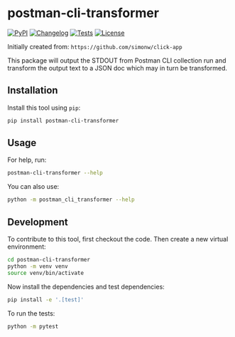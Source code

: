 # postman-cli-transformer

[![PyPI](https://img.shields.io/pypi/v/postman-cli-transformer.svg)](https://pypi.org/project/postman-cli-transformer/)
[![Changelog](https://img.shields.io/github/v/release/cerdmann/postman-cli-transformer?include_prereleases&label=changelog)](https://github.com/cerdmann/postman-cli-transformer/releases)
[![Tests](https://github.com/cerdmann/postman-cli-transformer/actions/workflows/test.yml/badge.svg)](https://github.com/cerdmann/postman-cli-transformer/actions/workflows/test.yml)
[![License](https://img.shields.io/badge/license-Apache%202.0-blue.svg)](https://github.com/cerdmann/postman-cli-transformer/blob/master/LICENSE)

Initially created from: `https://github.com/simonw/click-app`

This package will output the STDOUT from Postman CLI collection run and transform the output text to a JSON doc which may in turn be transformed.

## Installation

Install this tool using `pip`:

```bash
pip install postman-cli-transformer
```

## Usage

For help, run:

```bash
postman-cli-transformer --help
```

You can also use:

```bash
python -m postman_cli_transformer --help
```

## Development

To contribute to this tool, first checkout the code. Then create a new virtual environment:

```bash
cd postman-cli-transformer
python -m venv venv
source venv/bin/activate
```

Now install the dependencies and test dependencies:

```bash
pip install -e '.[test]'
```

To run the tests:

```bash
python -m pytest
```
